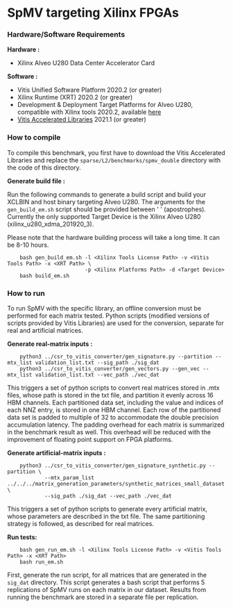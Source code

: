 SpMV targeting Xilinx FPGAs
=========
<!-- _(Modified version of README from Vitis Sparse Library)_ -->

### Hardware/Software Requirements
**Hardware :**

* Xilinx Alveo U280 Data Center Accelerator Card

**Software :**

* Vitis Unified Software Platform 2020.2 (or greater)
* Xilinx Runtime (XRT) 2020.2 (or greater)
* Development & Deployment Target Platforms for Alveo U280, compatible with Xilinx tools 2020.2, available [here](https://www.xilinx.com/products/boards-and-kits/alveo/u280.html#gettingStarted)
* [Vitis Accelerated Libraries](https://github.com/Xilinx/Vitis_Libraries/) 2021.1 (or greater)

### How to compile
To compile this benchmark, you first have to download the Vitis Accelerated Libraries and replace the `sparse/L2/benchmarks/spmv_double` directory with the code of this directory.

**Generate build file :**

Run the following commands to generate a build script and build your XCLBIN and host binary targeting Alveo U280. 
The arguments for the ```gen_build_em.sh``` script should be provided between ' ' (apostrophes). Currently the only supported Target Device is the Xilinx Alveo U280 (xilinx_u280_xdma_201920_3).

Please note that the hardware building process will take a long time. It can be 8-10 hours. 

```
    bash gen_build_em.sh -l <Xilinx Tools License Path> -v <Vitis Tools Path> -x <XRT Path> \
                         -p <Xilinx Platforms Path> -d <Target Device>
    bash build_em.sh
```

### How to run

To run SpMV with the specific library, an offline conversion must be performed for each matrix tested. Python scripts (modified versions of scripts provided by Vitis Libraries) are used for the conversion, separate for real and artificial matrices.

**Generate real-matrix inputs :**

```
    python3 ../csr_to_vitis_converter/gen_signature.py --partition --mtx_list validation_list.txt --sig_path ./sig_dat
    python3 ../csr_to_vitis_converter/gen_vectors.py --gen_vec --mtx_list validation_list.txt --vec_path ./vec_dat
```
This triggers a set of python scripts to convert real matrices stored in .mtx files, whose path is stored in the txt file, and partition it evenly across 16 HBM channels. Each partitioned data set, including the value and indices of each NNZ entry, is stored in one HBM channel. Each row of the partitioned data set is padded to multiple of 32 to accommodate the double precision accumulation latency. The padding overhead for each matrix is summarized in the benchmark result as well. This overhead will be reduced with the improvement of floating point support on FPGA platforms.

**Generate artificial-matrix inputs :**

```
    python3 ../csr_to_vitis_converter/gen_signature_synthetic.py --partition \
            --mtx_param_list ../../../matrix_generation_parameters/synthetic_matrices_small_dataset.txt \
            --sig_path ./sig_dat --vec_path ./vec_dat
```
This triggers a set of python scripts to generate every artificial matrix, whose parameters are described in the txt file. The same partitioning strategy is followed, as described for real matrices.
<!-- , and partition it evenly across 16 HBM channels. Each partitioned data set, including the value and indices of each NNZ entry, is stored in one HBM channel. Each row of the partitioned data set is padded to multiple of 32 to accommodate the double precision accumulation latency. The padding overhead for each matrix is summarized in the benchmark result as well. This overhead will be reduced with the improvement of floating point support on FPGA platforms. -->

**Run tests:**

```
    bash gen_run_em.sh -l <Xilinx Tools License Path> -v <Vitis Tools Path> -x <XRT Path>
    bash run_em.sh 
```
First, generate the run script, for all matrices that are generated in the `sig_dat` directory. This script generates a bash script that performs 5 replications of SpMV runs on each matrix in our dataset. Results from running the benchmark are stored in a separate file per replication.
